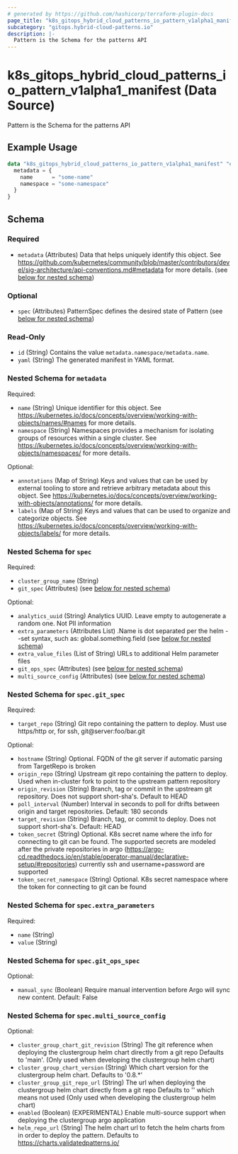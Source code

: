 ```yaml
---
# generated by https://github.com/hashicorp/terraform-plugin-docs
page_title: "k8s_gitops_hybrid_cloud_patterns_io_pattern_v1alpha1_manifest Data Source - terraform-provider-k8s"
subcategory: "gitops.hybrid-cloud-patterns.io"
description: |-
  Pattern is the Schema for the patterns API
---
```


# k8s_gitops_hybrid_cloud_patterns_io_pattern_v1alpha1_manifest (Data Source)

Pattern is the Schema for the patterns API

## Example Usage

```terraform
data "k8s_gitops_hybrid_cloud_patterns_io_pattern_v1alpha1_manifest" "example" {
  metadata = {
    name      = "some-name"
    namespace = "some-namespace"
  }
}
```

<!-- schema generated by tfplugindocs -->
## Schema

### Required

- `metadata` (Attributes) Data that helps uniquely identify this object. See https://github.com/kubernetes/community/blob/master/contributors/devel/sig-architecture/api-conventions.md#metadata for more details. (see [below for nested schema](#nestedatt--metadata))

### Optional

- `spec` (Attributes) PatternSpec defines the desired state of Pattern (see [below for nested schema](#nestedatt--spec))

### Read-Only

- `id` (String) Contains the value `metadata.namespace/metadata.name`.
- `yaml` (String) The generated manifest in YAML format.

<a id="nestedatt--metadata"></a>
### Nested Schema for `metadata`

Required:

- `name` (String) Unique identifier for this object. See https://kubernetes.io/docs/concepts/overview/working-with-objects/names/#names for more details.
- `namespace` (String) Namespaces provides a mechanism for isolating groups of resources within a single cluster. See https://kubernetes.io/docs/concepts/overview/working-with-objects/namespaces/ for more details.

Optional:

- `annotations` (Map of String) Keys and values that can be used by external tooling to store and retrieve arbitrary metadata about this object. See https://kubernetes.io/docs/concepts/overview/working-with-objects/annotations/ for more details.
- `labels` (Map of String) Keys and values that can be used to organize and categorize objects. See https://kubernetes.io/docs/concepts/overview/working-with-objects/labels/ for more details.


<a id="nestedatt--spec"></a>
### Nested Schema for `spec`

Required:

- `cluster_group_name` (String)
- `git_spec` (Attributes) (see [below for nested schema](#nestedatt--spec--git_spec))

Optional:

- `analytics_uuid` (String) Analytics UUID. Leave empty to autogenerate a random one. Not PII information
- `extra_parameters` (Attributes List) .Name is dot separated per the helm --set syntax, such as: global.something.field (see [below for nested schema](#nestedatt--spec--extra_parameters))
- `extra_value_files` (List of String) URLs to additional Helm parameter files
- `git_ops_spec` (Attributes) (see [below for nested schema](#nestedatt--spec--git_ops_spec))
- `multi_source_config` (Attributes) (see [below for nested schema](#nestedatt--spec--multi_source_config))

<a id="nestedatt--spec--git_spec"></a>
### Nested Schema for `spec.git_spec`

Required:

- `target_repo` (String) Git repo containing the pattern to deploy. Must use https/http or, for ssh, git@server:foo/bar.git

Optional:

- `hostname` (String) Optional. FQDN of the git server if automatic parsing from TargetRepo is broken
- `origin_repo` (String) Upstream git repo containing the pattern to deploy. Used when in-cluster fork to point to the upstream pattern repository
- `origin_revision` (String) Branch, tag or commit in the upstream git repository. Does not support short-sha's. Default to HEAD
- `poll_interval` (Number) Interval in seconds to poll for drifts between origin and target repositories. Default: 180 seconds
- `target_revision` (String) Branch, tag, or commit to deploy.  Does not support short-sha's. Default: HEAD
- `token_secret` (String) Optional. K8s secret name where the info for connecting to git can be found. The supported secrets are modeled after the private repositories in argo (https://argo-cd.readthedocs.io/en/stable/operator-manual/declarative-setup/#repositories) currently ssh and username+password are supported
- `token_secret_namespace` (String) Optional. K8s secret namespace where the token for connecting to git can be found


<a id="nestedatt--spec--extra_parameters"></a>
### Nested Schema for `spec.extra_parameters`

Required:

- `name` (String)
- `value` (String)


<a id="nestedatt--spec--git_ops_spec"></a>
### Nested Schema for `spec.git_ops_spec`

Optional:

- `manual_sync` (Boolean) Require manual intervention before Argo will sync new content. Default: False


<a id="nestedatt--spec--multi_source_config"></a>
### Nested Schema for `spec.multi_source_config`

Optional:

- `cluster_group_chart_git_revision` (String) The git reference when deploying the clustergroup helm chart directly from a git repo Defaults to 'main'. (Only used when developing the clustergroup helm chart)
- `cluster_group_chart_version` (String) Which chart version for the clustergroup helm chart. Defaults to '0.8.*'
- `cluster_group_git_repo_url` (String) The url when deploying the clustergroup helm chart directly from a git repo Defaults to '' which means not used (Only used when developing the clustergroup helm chart)
- `enabled` (Boolean) (EXPERIMENTAL) Enable multi-source support when deploying the clustergroup argo application
- `helm_repo_url` (String) The helm chart url to fetch the helm charts from in order to deploy the pattern. Defaults to https://charts.validatedpatterns.io/
